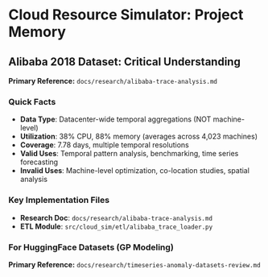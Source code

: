 # Cloud Resource Simulator: Project Memory

## Alibaba 2018 Dataset: Critical Understanding

**Primary Reference:** `docs/research/alibaba-trace-analysis.md`

### Quick Facts
- **Data Type**: Datacenter-wide temporal aggregations (NOT machine-level)
- **Utilization**: 38% CPU, 88% memory (averages across 4,023 machines)
- **Coverage**: 7.78 days, multiple temporal resolutions
- **Valid Uses**: Temporal pattern analysis, benchmarking, time series forecasting
- **Invalid Uses**: Machine-level optimization, co-location studies, spatial analysis

### Key Implementation Files
- **Research Doc**: `docs/research/alibaba-trace-analysis.md`
- **ETL Module**: `src/cloud_sim/etl/alibaba_trace_loader.py`

### For HuggingFace Datasets (GP Modeling)
**Primary Reference:** `docs/research/timeseries-anomaly-datasets-review.md`